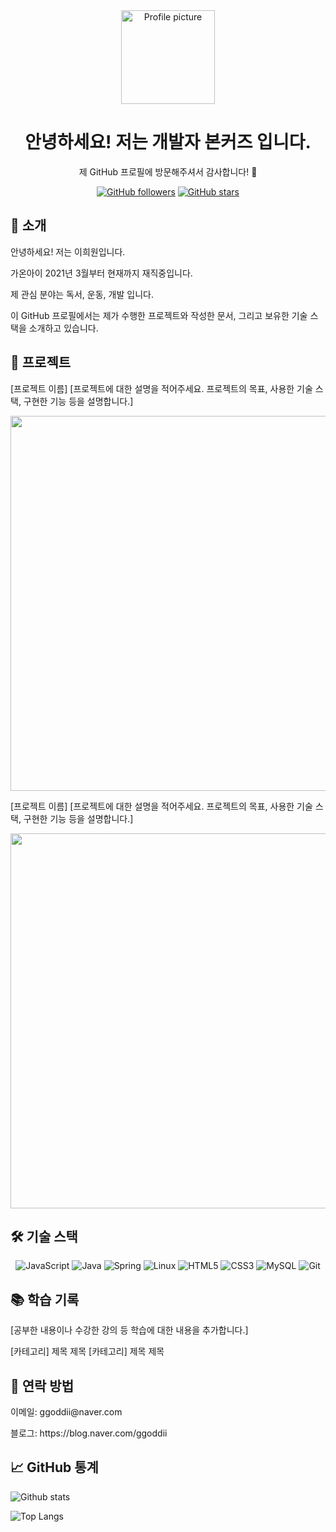 <div align="center">
  <img src="https://img.icons8.com/fluent/48/000000/github.png" alt="Profile picture" width="150" />
  <h1>안녕하세요! 저는 개발자 본커즈 입니다.</h1>
  <p>제 GitHub 프로필에 방문해주셔서 감사합니다! 🎉</p>
</div>
<p align="center">
  <a href="https://github.com/username"><img alt="GitHub followers" src="https://img.shields.io/github/followers/username?label=Follow&style=social"></a>
  <a href="https://github.com/username"><img alt="GitHub stars" src="https://img.shields.io/github/stars/username?label=Stars&style=social"></a>
</p>
<h2>👋 소개</h2>
<p>안녕하세요! 저는 이희원입니다.</p> 
<p>가온아이 2021년 3월부터 현재까지 재직중입니다.</p> 
<p>제 관심 분야는 독서, 운동, 개발 입니다.</p> 
<p>이 GitHub 프로필에서는 제가 수행한 프로젝트와 작성한 문서, 그리고 보유한 기술 스택을 소개하고 있습니다.</p>

<h2>🚀 프로젝트</h2>
[프로젝트 이름]
[프로젝트에 대한 설명을 적어주세요. 프로젝트의 목표, 사용한 기술 스택, 구현한 기능 등을 설명합니다.]

<p align="center">
  <img src="[프로젝트 스크린샷 또는 데모 링크]" width="600" />
</p>
[프로젝트 이름]
[프로젝트에 대한 설명을 적어주세요. 프로젝트의 목표, 사용한 기술 스택, 구현한 기능 등을 설명합니다.]

<p align="center">
  <img src="[프로젝트 스크린샷 또는 데모 링크]" width="600" />
</p>
<h2>🛠️ 기술 스택</h2>
<p align="center">
<img alt="JavaScript" src="https://img.shields.io/badge/-JavaScript-F7DF1E?style=flat-square&logo=javascript&logoColor=black">
<img src="https://img.shields.io/badge/Java-007396?style=flat-square&logo=Java&logoColor=white" alt="Java" />
<img src="https://img.shields.io/badge/Spring-6DB33F?style=flat-square&logo=Spring&logoColor=white" alt="Spring" />
<img src="https://img.shields.io/badge/Linux-FCC624?style=flat-square&logo=Linux&logoColor=black" alt="Linux" />
<img src="https://img.shields.io/badge/HTML5-E34F26?style=flat-square&logo=HTML5&logoColor=white" alt="HTML5" />
<img src="https://img.shields.io/badge/CSS3-1572B6?style=flat-square&logo=CSS3&logoColor=white" alt="CSS3" />
<img src="https://img.shields.io/badge/MySQL-4479A1?style=flat-square&logo=MySQL&logoColor=white" alt="MySQL" />
<img src="https://img.shields.io/badge/Git-F05032?style=flat-square&logo=Git&logoColor=white" alt="Git" />

<h2>📚 학습 기록</h2>
[공부한 내용이나 수강한 강의 등 학습에 대한 내용을 추가합니다.]

[카테고리]
제목
제목
[카테고리]
제목
제목
<h2>🤝 연락 방법</h2>
<p>이메일: ggoddii@naver.com</p>
<p>블로그: https://blog.naver.com/ggoddii</p>

<h2>📈 GitHub 통계</h2>

![Github stats](https://github-readme-stats.vercel.app/api?username=leeheeweon&show_icons=true&theme=graywhite)

![Top Langs](https://github-readme-stats.vercel.app/api/top-langs/?username=leeheeweon&layout=compact&theme=graywhite)
